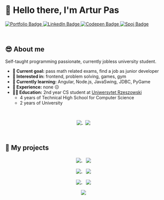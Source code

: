 # :wave: Hello there, I'm Artur Pas
<a href="https://pas-artur.000webhostapp.com">
  <img src="https://img.shields.io/badge/Portfolio-202c59?style=for-the-badge&logo=About.me&logoColor=white" alt="Portfolio Badge"/>
</a>
<a href="https://www.linkedin.com/in/artur-pas/">
  <img src="https://img.shields.io/badge/LinkedIn-0077B5?style=for-the-badge&logo=linkedin&logoColor=white" alt="LinkedIn Badge"/>
</a>
<a href="https://codepen.io/Pasek108">
  <img src="https://img.shields.io/badge/Codepen-000000?style=for-the-badge&logo=codepen&logoColor=white" alt="Codepen Badge"/>
</a>
<a href="https://pl.spoj.com/users/artur_pas/">
  <img src="https://img.shields.io/badge/Spoj-337AB7?style=for-the-badge&logo=C&logoColor=white" alt="Spoj Badge"/>
</a>

&nbsp;

## :sunglasses: About me
Self-taught programming passionate, currently jobless university student.
* **:triangular_flag_on_post: Current goal:** pass math related exams, find a job as junior developer
* **:star_struck: Interested in:** frontend, problem solving, games, gym 
* **:seedling: Currently learning:** Angular, Node.js, JavaSwing, JDBC, PyGame
* **:briefcase: Experience:** none :frowning_face:
* **:man_student: Education:** 2nd year CS student at [Uniwersytet Rzeszowski](https://www.ur.edu.pl/kolegia/kolegium-nauk-przyrodniczych/student/kierunki/informatyka)
  * 4 years of Technical High School for Computer Science
  * 2 years of University
    
&nbsp;
    
<div align="center">
  <a href="https://github.com/Pasek108">
    <img align="center" src="https://github-readme-stats.vercel.app/api?username=Pasek108&include_all_commits=true&show_icons=true&theme=radical&hide=contribs," />
  </a>
  &nbsp;
  <a href="https://github.com/Pasek108">
    <img align="center" src="https://github-readme-stats.vercel.app/api/top-langs/?username=Pasek108&layout=compact&show_icons=true&theme=radical&langs_count=6" />
  </a>
</div>

&nbsp;

## :open_file_folder: My projects
<div align="center">
  <a href="https://github.com/Pasek108/ConnectGame">
    <img align="center" src="https://github-readme-stats.vercel.app/api/pin/?username=Pasek108&repo=ConnectGame&theme=radical" />
  </a>
  &nbsp;&nbsp;
  <a href="https://github.com/Pasek108/ArturPasCV">
    <img align="center" src="https://github-readme-stats.vercel.app/api/pin/?username=Pasek108&repo=ArturPasCV&theme=radical" />
  </a>
  
  <div>&nbsp;</div>
  
  <a href="https://github.com/Pasek108/DeerKiller">
    <img align="center" src="https://github-readme-stats.vercel.app/api/pin/?username=Pasek108&repo=DeerKiller&theme=radical" />
  </a>
  &nbsp;&nbsp;
  <a href="https://github.com/Pasek108/BeFunge93Interpreter">
    <img align="center" src="https://github-readme-stats.vercel.app/api/pin/?username=Pasek108&repo=BeFunge93Interpreter&theme=radical" />
  </a>
  
  <div>&nbsp;</div>
  
  <a href="https://github.com/Pasek108/Weather">
    <img align="center" src="https://github-readme-stats.vercel.app/api/pin/?username=Pasek108&repo=Weather&theme=radical" />
  </a>
  &nbsp;&nbsp;
  <a href="https://github.com/Pasek108/RockPaperScissors">
    <img align="center" src="https://github-readme-stats.vercel.app/api/pin/?username=Pasek108&repo=RockPaperScissors&theme=radical" />
  </a>
  
  <div>&nbsp;</div>
  
  <a href="https://github.com/Pasek108/WhereInTheWorld">
    <img align="center" src="https://github-readme-stats.vercel.app/api/pin/?username=Pasek108&repo=WhereInTheWorld&theme=radical" />
  </a>
</div>



